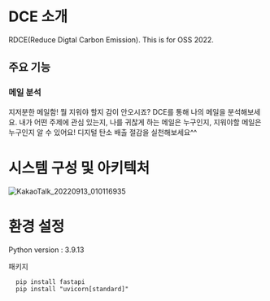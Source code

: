 # DCE 소개
RDCE(Reduce Digtal Carbon Emission). This is for OSS 2022. 

## 주요 기능
### 메일 분석
지저분한 메일함! 뭘 지워야 할지 감이 안오시죠? DCE를 통해 나의 메일을 분석해보세요. 내가 어떤 주제에 관심 있는지, 나를 귀찮게 하는 메일은 누구인지, 지워야할 메일은 누구인지 알 수 있어요! 디지털 탄소 배출 절감을 실천해보세요^^

# 시스템 구성 및 아키텍처
![KakaoTalk_20220913_010116935](https://user-images.githubusercontent.com/71928522/189704098-7c3a8821-2975-46e3-89e0-0f5774715194.png)


# 환경 설정
Python version : 3.9.13  

패키지
```
  pip install fastapi
  pip install "uvicorn[standard]"
  ```
